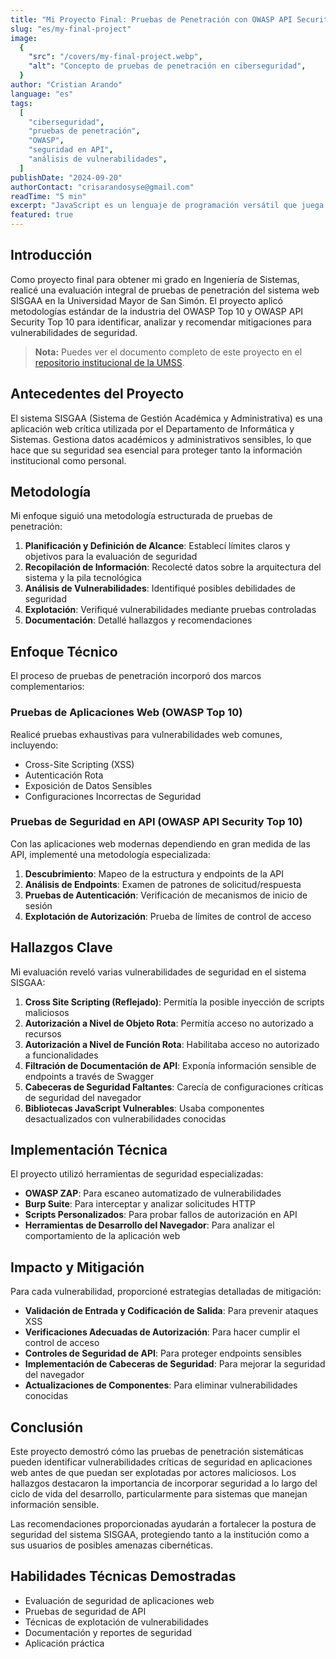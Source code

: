 ```yaml
---
title: "Mi Proyecto Final: Pruebas de Penetración con OWASP API Security Top 10 2023"
slug: "es/my-final-project"
image:
  {
    "src": "/covers/my-final-project.webp",
    "alt": "Concepto de pruebas de penetración en ciberseguridad",
  }
author: "Cristian Arando"
language: "es"
tags:
  [
    "ciberseguridad",
    "pruebas de penetración",
    "OWASP",
    "seguridad en API",
    "análisis de vulnerabilidades",
  ]
publishDate: "2024-09-20"
authorContact: "crisarandosyse@gmail.com"
readTime: "5 min"
excerpt: "JavaScript es un lenguaje de programación versátil que juega un papel de apoyo en la industria aeroespacial, particularmente en simulación, visualización y análisis de datos."
featured: true
---
```


## Introducción

Como proyecto final para obtener mi grado en Ingeniería de Sistemas, realicé una evaluación integral de pruebas de penetración del sistema web SISGAA en la Universidad Mayor de San Simón. El proyecto aplicó metodologías estándar de la industria del OWASP Top 10 y OWASP API Security Top 10 para identificar, analizar y recomendar mitigaciones para vulnerabilidades de seguridad.

> **Nota:** Puedes ver el documento completo de este proyecto en el <a href="http://atlas.umss.edu.bo/handle/123456789/47539" target="_blank" rel="noopener noreferrer">repositorio institucional de la UMSS</a>.

## Antecedentes del Proyecto

El sistema SISGAA (Sistema de Gestión Académica y Administrativa) es una aplicación web crítica utilizada por el Departamento de Informática y Sistemas. Gestiona datos académicos y administrativos sensibles, lo que hace que su seguridad sea esencial para proteger tanto la información institucional como personal.

## Metodología

Mi enfoque siguió una metodología estructurada de pruebas de penetración:

1. **Planificación y Definición de Alcance**: Establecí límites claros y objetivos para la evaluación de seguridad
2. **Recopilación de Información**: Recolecté datos sobre la arquitectura del sistema y la pila tecnológica
3. **Análisis de Vulnerabilidades**: Identifiqué posibles debilidades de seguridad
4. **Explotación**: Verifiqué vulnerabilidades mediante pruebas controladas
5. **Documentación**: Detallé hallazgos y recomendaciones

## Enfoque Técnico

El proceso de pruebas de penetración incorporó dos marcos complementarios:

### Pruebas de Aplicaciones Web (OWASP Top 10)

Realicé pruebas exhaustivas para vulnerabilidades web comunes, incluyendo:

- Cross-Site Scripting (XSS)
- Autenticación Rota
- Exposición de Datos Sensibles
- Configuraciones Incorrectas de Seguridad

### Pruebas de Seguridad en API (OWASP API Security Top 10)

Con las aplicaciones web modernas dependiendo en gran medida de las API, implementé una metodología especializada:

1. **Descubrimiento**: Mapeo de la estructura y endpoints de la API
2. **Análisis de Endpoints**: Examen de patrones de solicitud/respuesta
3. **Pruebas de Autenticación**: Verificación de mecanismos de inicio de sesión
4. **Explotación de Autorización**: Prueba de límites de control de acceso

## Hallazgos Clave

Mi evaluación reveló varias vulnerabilidades de seguridad en el sistema SISGAA:

1. **Cross Site Scripting (Reflejado)**: Permitía la posible inyección de scripts maliciosos
2. **Autorización a Nivel de Objeto Rota**: Permitía acceso no autorizado a recursos
3. **Autorización a Nivel de Función Rota**: Habilitaba acceso no autorizado a funcionalidades
4. **Filtración de Documentación de API**: Exponía información sensible de endpoints a través de Swagger
5. **Cabeceras de Seguridad Faltantes**: Carecía de configuraciones críticas de seguridad del navegador
6. **Bibliotecas JavaScript Vulnerables**: Usaba componentes desactualizados con vulnerabilidades conocidas

## Implementación Técnica

El proyecto utilizó herramientas de seguridad especializadas:

- **OWASP ZAP**: Para escaneo automatizado de vulnerabilidades
- **Burp Suite**: Para interceptar y analizar solicitudes HTTP
- **Scripts Personalizados**: Para probar fallos de autorización en API
- **Herramientas de Desarrollo del Navegador**: Para analizar el comportamiento de la aplicación web

## Impacto y Mitigación

Para cada vulnerabilidad, proporcioné estrategias detalladas de mitigación:

- **Validación de Entrada y Codificación de Salida**: Para prevenir ataques XSS
- **Verificaciones Adecuadas de Autorización**: Para hacer cumplir el control de acceso
- **Controles de Seguridad de API**: Para proteger endpoints sensibles
- **Implementación de Cabeceras de Seguridad**: Para mejorar la seguridad del navegador
- **Actualizaciones de Componentes**: Para eliminar vulnerabilidades conocidas

## Conclusión

Este proyecto demostró cómo las pruebas de penetración sistemáticas pueden identificar vulnerabilidades críticas de seguridad en aplicaciones web antes de que puedan ser explotadas por actores maliciosos. Los hallazgos destacaron la importancia de incorporar seguridad a lo largo del ciclo de vida del desarrollo, particularmente para sistemas que manejan información sensible.

Las recomendaciones proporcionadas ayudarán a fortalecer la postura de seguridad del sistema SISGAA, protegiendo tanto a la institución como a sus usuarios de posibles amenazas cibernéticas.

## Habilidades Técnicas Demostradas

- Evaluación de seguridad de aplicaciones web
- Pruebas de seguridad de API
- Técnicas de explotación de vulnerabilidades
- Documentación y reportes de seguridad
- Aplicación práctica